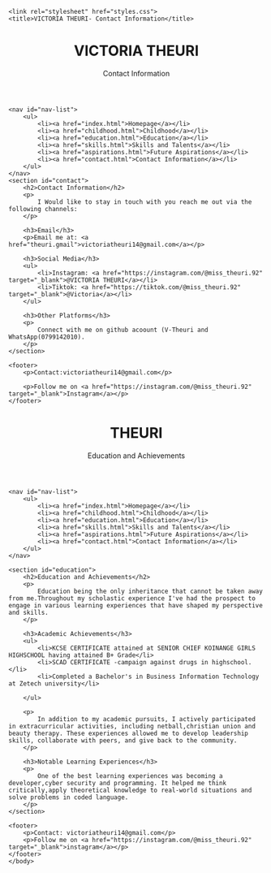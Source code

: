 <html>

<head>

    <link rel="stylesheet" href="styles.css">
    <title>VICTORIA THEURI- Contact Information</title>
</head>

<body class="BLUE-text">
    <bg image="img.jpg"></bg>
    <header>
        <h1>VICTORIA THEURI</h1>
        <p>Contact Information</p>
    </header>

    <nav id="nav-list">
        <ul>
            <li><a href="index.html">Homepage</a></li>
            <li><a href="childhood.html">Childhood</a></li>
            <li><a href="education.html">Education</a></li>
            <li><a href="skills.html">Skills and Talents</a></li>
            <li><a href="aspirations.html">Future Aspirations</a></li>
            <li><a href="contact.html">Contact Information</a></li>
        </ul>
    </nav>
    <section id="contact">
        <h2>Contact Information</h2>
        <p>
            I Would like to stay in touch with you reach me out via the following channels:
        </p>

        <h3>Email</h3>
        <p>Email me at: <a href="theuri.gmail">victoriatheuri14@gmail.com</a></p>

        <h3>Social Media</h3>
        <ul>
            <li>Instagram: <a href="https://instagram.com/@miss_theuri.92" target="_blank">@VICTORIA THEURI</a></li>
            <li>Tiktok: <a href="https://tiktok.com/@miss_theuri.92" target="_blank">@Victoria</a></li>
        </ul>

        <h3>Other Platforms</h3>
        <p>
            Connect with me on github acoount (V-Theuri and WhatsApp(0799142010).
        </p>
    </section>

    <footer>
        <p>Contact:victoriatheuri14@gmail.com</p>

        <p>Follow me on <a href="https://instagram.com/@miss_theuri.92" target="_blank">Instagram</a></p>
    </footer>
</body>

</html>

<body></body>
<!DOCTYPE html>
<html lang="en">

<head>
    <meta charset="UTF-8">
    <meta name="viewport" content="width=device-width, initial-scale=1.0">
    <link rel="stylesheet" href="styles.css">
    <script defer src="script.js"></script>
    <title>VICTORIA THEURI- Education</title>
</head>
<bodyclass="blue-text">
    <header>
        <h1>THEURI</h1>
        <p>Education and Achievements</p>
    </header>

    <nav id="nav-list">
        <ul>
            <li><a href="index.html">Homepage</a></li>
            <li><a href="childhood.html">Childhood</a></li>
            <li><a href="education.html">Education</a></li>
            <li><a href="skills.html">Skills and Talents</a></li>
            <li><a href="aspirations.html">Future Aspirations</a></li>
            <li><a href="contact.html">Contact Information</a></li>
        </ul>
    </nav>

    <section id="education">
        <h2>Education and Achievements</h2>
        <p>
            Education being the only inheritance that cannot be taken away from me.Throughout my scholastic experience I've had the prospect to engage in various learning experiences that have shaped my perspective and skills.
        </p>

        <h3>Academic Achievements</h3>
        <ul>
            <li>KCSE CERTIFICATE attained at SENIOR CHIEF KOINANGE GIRLS HIGHSCHOOL having attained B+ Grade</li>
            <li>SCAD CERTIFICATE -campaign against drugs in highschool.</li>
            <li>Completed a Bachelor's in Business Information Technology at Zetech university</li>

        </ul>

        <p>
            In addition to my academic pursuits, I actively participated in extracurricular activities, including netball,christian union and beauty therapy. These experiences allowed me to develop leadership skills, collaborate with peers, and give back to the community.
        </p>

        <h3>Notable Learning Experiences</h3>
        <p>
            One of the best learning experiences was becoming a developer,cyber security and programming. It helped me think critically,apply theoretical knowledge to real-world situations and solve problems in coded language.
        </p>
    </section>

    <footer>
        <p>Contact: victoriatheuri14@gmail.com</p>
        <p>Follow me on <a href="https://instagram.com/@miss_theuri.92" target="_blank">instagram</a></p>
    </footer>
    </body>

</html>
